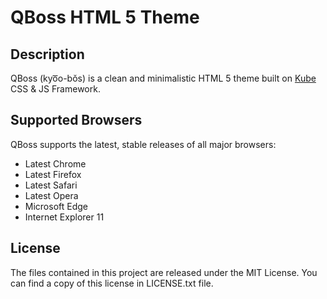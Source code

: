 # QBoss HTML 5 Theme

## Description
QBoss (kyo͞o-bŏs) is a clean and minimalistic HTML 5 theme built on [Kube](https://imperavi.com/kube/) CSS &amp; JS Framework.


## Supported Browsers
QBoss supports the latest, stable releases of all major browsers:

- Latest Chrome
- Latest Firefox
- Latest Safari
- Latest Opera
- Microsoft Edge
- Internet Explorer 11

## License
The files contained in this project are released under the MIT License. You can
find a copy of this license in LICENSE.txt file.
